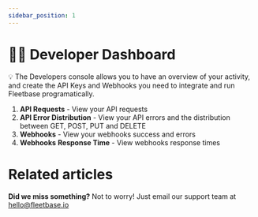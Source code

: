 ```yaml
---
sidebar_position: 1
---
```


# 👩‍💻 Developer Dashboard

💡 The Developers console allows you to have an overview of your activity, and create the API Keys and Webhooks you need to integrate and run Fleetbase programatically.

1. **API Requests** - View your API requests 
2. **API Error Distribution** - View your API errors and the distribution between GET, POST, PUT and DELETE 
3. **Webhooks** - View your webhooks success and errors 
4. **Webhooks** **Response Time** - View webhooks response times

# Related articles

**Did we miss something?**
Not to worry! Just email our support team at hello@fleetbase.io
